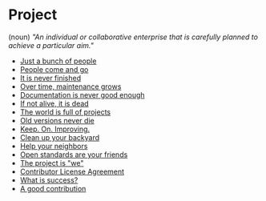 # Project

(noun) *"An individual or collaborative enterprise that is carefully planned
to achieve a particular aim."*

 * [Just a bunch of people](project/bunch.md)
 * [People come and go](project/come-and-go.md)
 * [It is never finished](project/never-finished.md)
 * [Over time, maintenance grows](project/maintenance.md)
 * [Documentation is never good enough](project/docs.md)
 * [If not alive, it is dead](project/not-alive.md)
 * [The world is full of projects](project/full-of.md)
 * [Old versions never die](project/never-die.md)
 * [Keep. On. Improving.](project/keep-on.md)
 * [Clean up your backyard](project/backyard.md)
 * [Help your neighbors](project/neighbors.md)
 * [Open standards are your friends](project/standards.md)
 * [The project is "we"](project/we.md)
 * [Contributor License Agreement](project/cla.md)
 * [What is success?](project/success.md)
 * [A good contribution](project/good-contrib.md)
